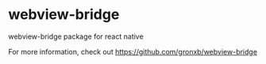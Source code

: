 # webview-bridge

webview-bridge package for react native

For more information, check out https://github.com/gronxb/webview-bridge
